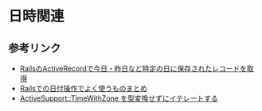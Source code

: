 # 日時関連

## 参考リンク
- [RailsのActiveRecordで今日・昨日など特定の日に保存されたレコードを取得](https://easyramble.com/get-today-record-with-rails-activerecord.html)
- [Railsでの日付操作でよく使うものまとめ](https://qiita.com/mmmm/items/efda48f1ac0267c95c29)
- [ActiveSupport::TimeWithZone を型変換せずにイテレートする](https://qiita.com/QUANON/items/fa110d3dd5ddaaf78c61)